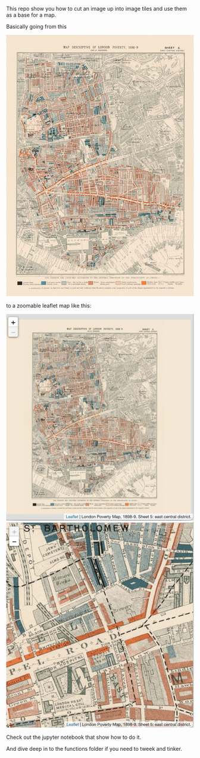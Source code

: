 This repo show you how to cut an image up into image tiles and use them as a base for a map.

Basically going from this

![map](resources/map_image_small.jpg)

to a zoomable leaflet map like this:

![map](resources/map_leaflet_1.png)
![map](resources/map_leaflet_2.png)

Check out the jupyter notebook that show how to do it.

And dive deep in to the functions folder if you need to tweek and tinker.

